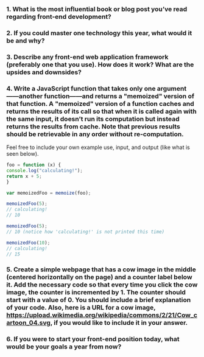 
### 1. What is the most influential book or blog post you’ve read regarding front-end development?

### 2. If you could master one technology this year, what would it be and why?


### 3. Describe any front-end web application framework (preferably one that you use). How does it work? What are the upsides and downsides?

### 4. Write a JavaScript function that takes only one argument——another function——and returns a "memoized" version of that function. A "memoized" version of a function caches and returns the results of its call so that when it is called again with the same input, it doesn’t run its computation but instead returns the results from cache. Note that previous results should be retrievable in any order without re-computation.

Feel free to include your own example use, input, and output (like what is seen below).
```javascript
foo = function (x) {
console.log("calculating!");
return x + 5;
}

var memoizedFoo = memoize(foo);

memoizedFoo(5);
// calculating!
// 10

memoizedFoo(5);
// 10 (notice how 'calculating!' is not printed this time)

memoizedFoo(10);
// calculating!
// 15
```
### 5. Create a simple webpage that has a cow image in the middle (centered horizontally on the page) and a counter label below it. Add the necessary code so that every time you click the cow image, the counter is incremented by 1. The counter should start with a value of 0. You should include a brief explanation of your code. Also, here is a URL for a cow image, https://upload.wikimedia.org/wikipedia/commons/2/21/Cow_cartoon_04.svg, if you would like to include it in your answer.

### 6. If you were to start your front-end position today, what would be your goals a year from now?
